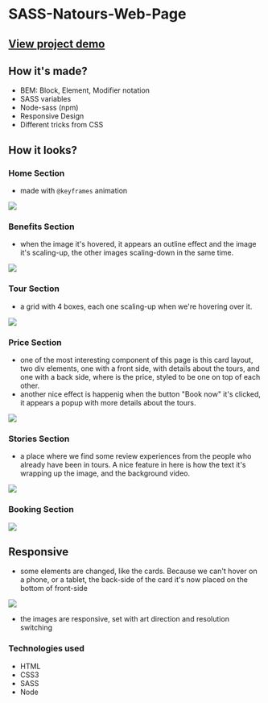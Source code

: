 # SASS-Natours-Web-Page

## [View project demo](https://diana-szk.github.io/SASS-Website-/)

## How it's made?

+ BEM: Block, Element, Modifier notation
+ SASS variables
+ Node-sass (npm)
+ Responsive Design 
+ Different tricks from CSS

## How it looks?

### Home Section

- made with ```@keyframes``` animation

<img src="https://media3.giphy.com/media/GjShpTmluiIfrqc453/giphy.gif">

### Benefits Section

- when the image it's hovered, it appears an outline effect and the image it's scaling-up, the other images scaling-down in the same time.

<img src="https://media4.giphy.com/media/hbRZbedrJesjPq4bOm/giphy.gif">

### Tour Section

- a grid with 4 boxes, each one scaling-up when we're hovering over it.

<img src="https://media1.giphy.com/media/QYBrepAWGIZRZtrdxg/giphy.gif">

### Price Section

- one of the most interesting component of this page is this card layout, two div elements, one with a front side, with details about the tours, and one with a back side, where is the price, styled to be one on top of each other.  
- another nice effect is happenig when the button "Book now" it's clicked, it appears a popup with more details about the tours.

<img src="https://media1.giphy.com/media/IqBQZs4eMoqI3YUqtp/giphy.gif">

### Stories Section

- a place where we find some review experiences from the people who already have been in tours. A nice feature in here is how the text it's wrapping up the image, and the background video.

<img src="https://media3.giphy.com/media/aEp8W9lAQJq3GHt8Mg/giphy.gif">

### Booking Section

<img src="https://media4.giphy.com/media/81Y6Jgnlj7lr0WBm7e/giphy.gif">


## Responsive

- some elements are changed, like the cards. Because we can't hover on a phone, or a tablet, the back-side of the card it's now placed on the bottom of front-side

<img src="https://media3.giphy.com/media/LrfJf1LRwkXdZGdTdH/giphy.gif">

- the images are responsive, set with art direction and resolution switching


### Technologies used 

+ HTML
+ CSS3
+ SASS
+ Node

